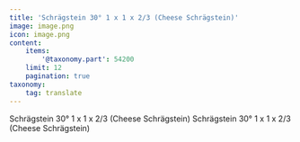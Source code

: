 ```yaml
---
title: 'Schrägstein 30° 1 x 1 x 2/3 (Cheese Schrägstein)'
image: image.png
icon: image.png
content:
    items:
        '@taxonomy.part': 54200
    limit: 12
    pagination: true
taxonomy:
    tag: translate
---
```


Schrägstein 30° 1 x 1 x 2/3 (Cheese Schrägstein)
Schrägstein 30° 1 x 1 x 2/3 (Cheese Schrägstein)
